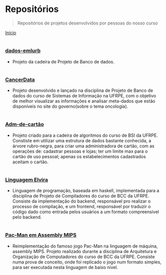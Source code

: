 # Repositórios

> Repositórios de projetos desenvolvidos por pessoas do nosso curso

[Início](README.md)

#

### [dados-emlurb](https://github.com/projetosdebd-2019-1/dados-emlurb)

- Projeto da cadeira de Projeto de Banco de dados.

#

### [CancerData](https://github.com/projetosdebd-2019-1/CancerData)

- Projeto desenvolvido e lançado na disciplina de Projeto de Banco de dados do curso de Sistemas de Informação na UFRPE, com o objetivo de melhor visualizar as informações e analisar meta-dados que estão disponíveis no site do governo(sobre o tema oncologia).

#

### [Adm-de-cartão](https://github.com/BiaHawk/Administradora-de-cartao)

- Projeto criado para a cadeira de algoritmos do curso de BSI da UFRPE. Constiste em utilizar uma estrutura de dados bastante conhecida, a árvore rubro-negra, para criar uma administradora de cartão, com as operações de: cadastrar pessoas e lojas; ter um limite max para o cartão de uso pessoal; apenas os estabelecimentos cadastrados aceitam o cartão.

#

### [Linguagem Elvira](https://github.com/fabioafreitas/Projeto_de_Compiladores)

- Linguagem de programação, baseada em haskell, implementada para a disciplina de Projeto de Compiladores do curso de BCC da UFRPE. Consiste da implementação do backend, responsável pro realizar o processo de compilação, e um frontend, responsável por traduzir o código dado como entrada pelos usuários a um formato compreensível pelo backend.

#

### [Pac-Man em Assembly MIPS](https://github.com/fabioafreitas/Pac_Man_Assembly)

- Reimplementação do famoso jogo Pac-Man na linguagem de máquina, assembly MIPS. Projeto realizado durante a disciplina de Arquitetura e Organização de Computadores do curso de BCC da UFRPE. Consiste numa prova de conceito, onde foi replicado o jogo num formato simples, para ser executada nesta linguagem de baixo nível.